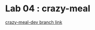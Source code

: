 # Lab 04 : crazy-meal

[crazy-meal-dev branch link ](https://github.com/sanaatawalbeh/crazy-meal/tree/crazy-meal-dev)
